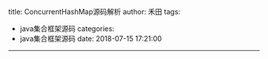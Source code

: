 title: ConcurrentHashMap源码解析
author: 禾田
tags:
  - java集合框架源码
categories:
  - java集合框架源码
date: 2018-07-15 17:21:00
---
